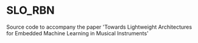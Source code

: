 # SLO_RBN
Source code to accompany the paper 'Towards Lightweight Architectures for Embedded Machine Learning in Musical Instruments'
